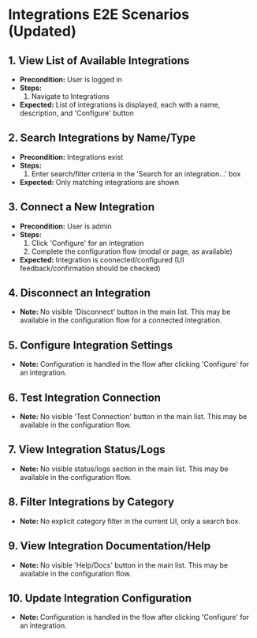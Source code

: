 # Integrations E2E Scenarios (Updated)

## 1. View List of Available Integrations

- **Precondition:** User is logged in
- **Steps:**
  1. Navigate to Integrations
- **Expected:** List of integrations is displayed, each with a name, description, and 'Configure' button

## 2. Search Integrations by Name/Type

- **Precondition:** Integrations exist
- **Steps:**
  1. Enter search/filter criteria in the 'Search for an integration...' box
- **Expected:** Only matching integrations are shown

## 3. Connect a New Integration

- **Precondition:** User is admin
- **Steps:**
  1. Click 'Configure' for an integration
  2. Complete the configuration flow (modal or page, as available)
- **Expected:** Integration is connected/configured (UI feedback/confirmation should be checked)

## 4. Disconnect an Integration

- **Note:** No visible 'Disconnect' button in the main list. This may be available in the configuration flow for a connected integration.

## 5. Configure Integration Settings

- **Note:** Configuration is handled in the flow after clicking 'Configure' for an integration.

## 6. Test Integration Connection

- **Note:** No visible 'Test Connection' button in the main list. This may be available in the configuration flow.

## 7. View Integration Status/Logs

- **Note:** No visible status/logs section in the main list. This may be available in the configuration flow.

## 8. Filter Integrations by Category

- **Note:** No explicit category filter in the current UI, only a search box.

## 9. View Integration Documentation/Help

- **Note:** No visible 'Help/Docs' button in the main list. This may be available in the configuration flow.

## 10. Update Integration Configuration

- **Note:** Configuration is handled in the flow after clicking 'Configure' for an integration.
